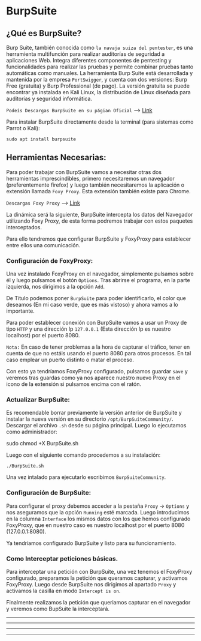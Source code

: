 # BurpSuite

## ¿Qué es BurpSuite?

Burp Suite, también conocida como `la navaja suiza del pentester`, es una herramienta multifunción para realizar auditorías de seguridad a aplicaciones Web.
Integra diferentes componentes de pentesting y funcionalidades para realizar las pruebas y permite combinar pruebas tanto automáticas como manuales. La herramienta
Burp Suite está desarrollada y mantenida por la empresa `PortSwigger`, y cuenta con dos versiones: Burp Free (gratuita) y Burp Professional (de pago). La versión gratuita 
se puede encontrar ya instalada en Kali Linux, la distribución de Linux diseñada para auditorías y seguridad informática.

`Podeís Descargas BurpSuite en su págian Oficial` --> [Link](https://portswigger.net/burp/communitydownload)

Para instalar BurpSuite directamente desde la terminal (para sistemas como Parrot o Kali):

    sudo apt install burpsuite

## Herramientas Necesarias:

Para poder trabajar con BurpSuite vamos a necesitar otras dos herramientas imprescindibles, primero necesitaremos un navegador (preferentemente firefox) y luego 
también necesitaremos la aplicación o extensión llamada `Foxy Proxy`. Esta extensión también existe para Chrome.

`Descargas Foxy Proxy` --> [Link](https://addons.mozilla.org/es/firefox/addon/foxyproxy-standard/)

La dinámica será la siguiente, BurpSuite intercepta los datos del Navegador utilizando Foxy Proxy, de esta forma podremos trabajar con estos paquetes 
interceptados.

Para ello tendremos que configurar BurpSuite y FoxyProxy para establecer entre ellos una comunicación.

### Configuración de FoxyProxy:

Una vez instalado FoxyProxy en el navegador, simplemente pulsamos sobre él y luego pulsamos el botón `Options`. Tras abrirse el programa, en la parte izquierda, nos
dirigimos a la opción `Add`.

De Título podemos poner `BurpSuite` para poder identificarlo, el color que deseamos (En mi caso verde, que es más vistoso) y ahora vamos a lo importante.

Para poder establecer conexión con BurpSuite vamos a usar un Proxy de tipo `HTTP` y una dirección Ip `127.0.0.1` (Esta dirección Ip es nuestro localhost) por
el puerto 8080. 

`Nota:` En caso de tener problemas a la hora de capturar el tráfico, tener en cuenta de que no estáis usando el puerto 8080 para otros procesos. En tal caso
emplear un puerto distinto o matar el proceso.

Con esto ya tendríamos FoxyProxy configurado, pulsamos guardar `save` y veremos tras guardas como ya nos aparece nuestro nuevo Proxy en el icono de la extensión
si pulsamos encima con el ratón.

### Actualizar BurpSuite:

Es recomendable borrar previamente la versión anterior de BurpSuite y instalar la nueva versión en su directorio `/opt/BurpSuiteCommunity/`.
Descargar el archivo `.sh` desde su página principal. Luego lo ejecutamos como administrador:
  
  sudo chmod +X BurpSuite.sh
    
Luego con el siguiente comando procedemos a su instalación:

    ./BurpSuite.sh

Una vez intalado para ejecutarlo escribimos `BurpSuiteCommunity`.


### Configuración de BurpSuite:

Para configurar el proxy debemos acceder a la pestaña `Proxy` -> `Options` y nos aseguramos que la opción `Running` esté marcada. Luego introducimos en la columna 
`Interface` los mismos datos con los que hemos configurado FoxyProxy, que en nuestro caso es nuestro localhost por el puerto 8080 (127.0.0.1:8080).

Ya tendríamos configurado BurpSuite y listo para su funcionamiento.

### Como Interceptar peticiones básicas.

Para interceptar una petición con BurpSuite, una vez tenemos el FoxyProxy configurado, preparamos la petición que queramos capturar, y activamos FoxyProxy.
Luego desde BurpSuite nos dirigimos al apartado `Proxy` y activamos la casilla en modo `Intercept is on`.

Finalmente realizamos la petición que queriamos capturar en el navegador y veremos como BupSuite la interceptará.



---
---
  
    
<html lang="en">
<head>
  
</head>
<body>

<script src="https://utteranc.es/client.js"
    repo="F1r0x/gestion-comentarios"
    issue-term="pathname"
    theme="github-light"
    crossorigin="anonymous"
    async>
</script>
          
    
  </body>
</html>
  
  
---
---

